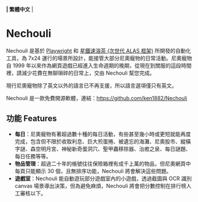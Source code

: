 **| 繁體中文** |

# Nechouli

Nechouli 是基於 [Playwright](https://playwright.dev/python/) 和 [星鐵速溶茶 (次世代 ALAS 框架)](https://github.com/LmeSzinc/StarRailCopilot) 所開發的自動化工具，為 7x24 運行的場景所設計，能接管大部分尼奧寵物的日常活動。尼奧寵物自 1999 年以來作為網頁遊戲已經進入生命週期的晚期，從現在到關服的這段時間裡，請減少花費在無聊瑣碎的日常上，交由 Nechouli 幫您完成。

現行尼奧寵物除了英文以外的語言已不再支援，所以語言選項僅只有英文。

Nechouli 是一款免費開源軟體，連結：https://github.com/ken1882/Nechouli


## 功能 Features

- **每日**：尼奧寵物有著超過數十種的每日活動，有些甚至幾小時或更短就能再度完成，包含但不限於收取利息、巨大煎蛋捲、被遺忘的海灘、尼奧股市、縱橫字謎、森空明月宮、神秘新奇蛋洞穴、聖甲蟲移除器、治癒之泉、每日謎題、每日任務等等。
- **物品管理**：超過二十年的帳號往往保險箱裡有成千上萬的物品，但尼奧網頁中每頁只能顯示 30 個，且無排序功能，Nechouli 將會解決這些問題。
- **遊戲室**：Nechouli 能自動遊玩部分遊戲室內的小遊戲，透過截圖與 OCR 識別 canvas 場景導出決策，但為避免麻煩，Nechouli 將會把分數控制在排行榜人工審核以下。
